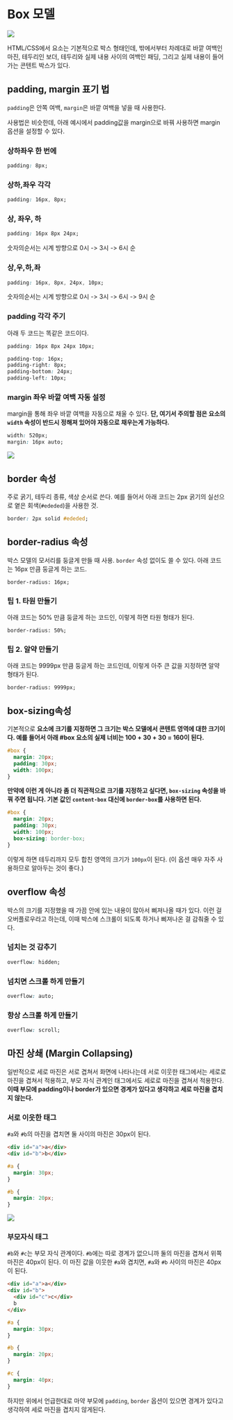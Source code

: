 # Box 모델

<img src="image1.png">

HTML/CSS에서 요소는 기본적으로 박스 형태인데, 밖에서부터 차례대로 바깥 여백인 마진, 테두리인 보더, 테두리와 실제 내용 사이의 여백인 패딩, 그리고 실제 내용이 들어가는 콘텐트 박스가 있다.

## padding, margin 표기 법

`padding`은 안쪽 여백, `margin`은 바깥 여백을 넣을 때 사용한다.

사용법은 비슷한데, 아래 예시에서 padding값을 margin으로 바꿔 사용하면 margin 옵션을 설정할 수 있다.

### 상하좌우 한 번에

```css
padding: 8px;
```

### 상하,좌우 각각

```css
padding: 16px, 8px;
```

### 상, 좌우, 하

```css
padding: 16px 8px 24px;
```

숫자의순서는 시계 방향으로 0시 -> 3시 -> 6시 순

### 상,우,하,좌

```css
padding: 16px, 8px, 24px, 10px;
```

숫자의순서는 시계 방향으로 0시 -> 3시 -> 6시 -> 9시 순

### padding 각각 주기

아래 두 코드는 똑같은 코드이다.

```css
padding: 16px 8px 24px 10px;
```

```css
padding-top: 16px;
padding-right: 8px;
padding-bottom: 24px;
padding-left: 10px;
```

### margin 좌우 바깥 여백 자동 설정

margin을 통해 좌우 바깥 여백을 자동으로 채울 수 있다. **단, 여기서 주의할 점은 요소의 `width` 속성이 반드시 정해져 있어야 자동으로 채우는게 가능하다.**

```css
width: 520px;
margin: 16px auto;
```

<img src="image4.png">

## border 속성

주로 굵기, 테두리 종류, 색상 순서로 쓴다. 예를 들어서 아래 코드는 2px 굵기의 실선으로 옅은 회색(`#ededed`)을 사용한 것.

```css
border: 2px solid #ededed;
```

## border-radius 속성

박스 모델의 모서리를 둥글게 만들 때 사용. `border` 속성 없이도 쓸 수 있다. 아래 코드는 16px 만큼 둥글게 하는 코드.

```
border-radius: 16px;
```

### 팁 1. 타원 만들기

아래 코드는 50% 만큼 둥글게 하는 코드인, 이렇게 하면 타원 형태가 된다.

```
border-radius: 50%;
```

### 팁 2. 알약 만들기

아래 코드는 9999px 만큼 둥글게 하는 코드인데, 이렇게 아주 큰 값을 지정하면 알약 형태가 된다.

```
border-radius: 9999px;
```

## box-sizing속성

기본적으로 **요소에 크기를 지정하면 그 크기는 박스 모델에서 콘텐트 영역에 대한 크기이다. 예를 들어서 아래 #box 요소의 실제 너비는 100 + 30 + 30 = 160이 된다.**

```css
#box {
  margin: 20px;
  padding: 30px;
  width: 100px;
}
```

**만약에 이런 게 아니라 좀 더 직관적으로 크기를 지정하고 싶다면, `box-sizing` 속성을 바꿔 주면 됩니다. 기본 값인 `content-box` 대신에 `border-box`를 사용하면 된다.**

```css
#box {
  margin: 20px;
  padding: 30px;
  width: 100px;
  box-sizing: border-box;
}
```

이렇게 하면 테두리까지 모두 합친 영역의 크기가 `100px`이 된다. (이 옵션 매우 자주 사용하므로 알아두는 것이 좋다.)

## overflow 속성

박스의 크기를 지정했을 때 가끔 안에 있는 내용이 많아서 삐져나올 때가 있다. 이런 걸 오버플로우라고 하는데, 이때 박스에 스크롤이 되도록 하거나 삐져나온 걸 감춰줄 수 있다.

### 넘치는 것 감추기

```css
overflow: hidden;
```

### 넘치면 스크롤 하게 만들기

```css
overflow: auto;
```

### 항상 스크롤 하게 만들기

```css
overflow: scroll;
```

## 마진 상쇄 (Margin Collapsing)

일반적으로 세로 마진은 서로 겹쳐서 화면에 나타나는데 서로 이웃한 태그에서는 세로로 마진을 겹쳐서 적용하고, 부모 자식 관계인 태그에서도 세로로 마진을 겹쳐서 적용한다. **이때 부모에 padding이나 border가 있으면 경계가 있다고 생각하고 세로 마진을 겹치지 않는다.**

### 서로 이웃한 태그

`#a`와 `#b`의 마진을 겹치면 둘 사이의 마진은 30px이 된다.

```html
<div id="a">a</div>
<div id="b">b</div>
```

```css
#a {
  margin: 30px;
}

#b {
  margin: 20px;
}
```

<img src="image2.png">

### 부모자식 태그

`#b`와 `#c`는 부모 자식 관계이다. `#b`에는 따로 경계가 없으니까 둘의 마진을 겹쳐서 위쪽 마진은 40px이 된다. 이 마진 값을 이웃한 `#a`와 겹치면, `#a`와 `#b` 사이의 마진은 40px이 된다.

```html
<div id="a">a</div>
<div id="b">
  <div id="c">c</div>
  b
</div>
```

```css
#a {
  margin: 30px;
}

#b {
  margin: 20px;
}

#c {
  margin: 40px;
}
```

하지만 위에서 언급한대로 마약 부모에 `padding`, `border` 옵션이 있으면 경계가 있다고 생각하여 세로 마진을 겹치지 않게된다.
